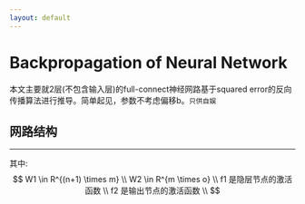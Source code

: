 ```yaml
---
layout: default
---
```


__Backpropagation of Neural Network__
========
本文主要就2层(不包含输入层)的full-connect神经网路基于squared error的反向传播算法进行推导。简单起见，参数不考虑偏移b。`只供自娱`    

__网路结构__     
----------    
---       

其中:
$$
W1 \in R^{(n+1) \times m}  \\
W2 \in R^{m \times o}      \\
f1 是隐层节点的激活函数     \\
f2 是输出节点的激活函数    \\ 
$$


